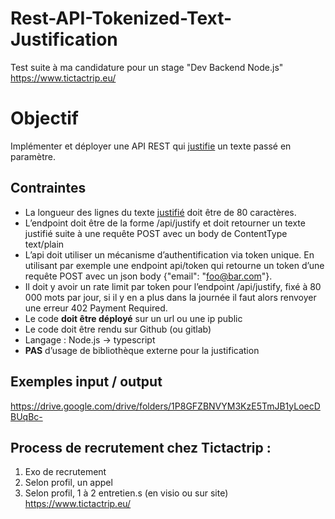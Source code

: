 # Rest-API-Tokenized-Text-Justification
Test suite à ma candidature pour un stage "Dev Backend Node.js"   
https://www.tictactrip.eu/   

# **Objectif**
Implémenter et déployer une API REST qui [justifie](https://fr.wikipedia.org/wiki/Justification_(typographie)) un texte passé en paramètre.   

## Contraintes
- La longueur des lignes du texte [justifié](https://fr.wikipedia.org/wiki/Justification_(typographie)) doit être de 80 caractères.   
- L’endpoint doit être de la forme /api/justify et doit retourner un texte justifié suite à une requête POST avec un body de ContentType text/plain   
- L’api doit utiliser un mécanisme d’authentification via token unique. En utilisant par exemple une endpoint api/token qui retourne un token d’une requête POST avec un json body {"email": "foo@bar.com"}.   
- Il doit y avoir un rate limit par token pour l’endpoint /api/justify, fixé à 80 000 mots par jour, si il y en a plus dans la journée il faut alors renvoyer une erreur 402 Payment Required.   
- Le code **doit être déployé** sur un url ou une ip public   
- Le code doit être rendu sur Github (ou gitlab)   
- Langage : Node.js → typescript   
- **PAS** d’usage de bibliothèque externe pour la justification   

## Exemples input / output
https://drive.google.com/drive/folders/1P8GFZBNVYM3KzE5TmJB1yLoecDBUqBc-   

## Process de recrutement chez Tictactrip :   
1. Exo de recrutement   
2. Selon profil, un appel    
2. Selon profil, 1 à 2 entretien.s (en visio ou sur site)   
https://www.tictactrip.eu/   
